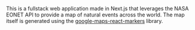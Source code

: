 This is a fullstack web application made in Next.js that leverages the NASA EONET API to provide a map of natural events across the world. The map itself is generated using the [google-maps-react-markers]([url](https://github.com/giorgiabosello/google-maps-react-markers)https://github.com/giorgiabosello/google-maps-react-markers) library.
